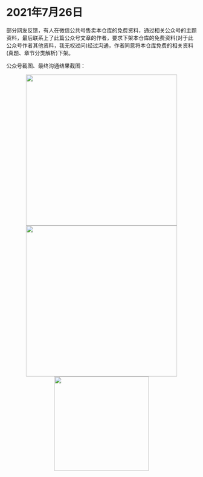 ﻿# 2021年7月26日

部分网友反馈，有人在微信公共号售卖本仓库的免费资料，通过相关公众号的主题资料，最后联系上了此篇公众号文章的作者，要求下架本仓库的免费资料(对于此公众号作者其他资料，我无权过问)经过沟通，作者同意将本仓库免费的相关资料(真题、章节分类解析)下架。 

公众号截图、最终沟通结果截图：
<div align="center">
  <kbd><img src="https://github.com/xxlllq/system_architect/blob/xiangxiaolin/%E7%BB%B4%E6%9D%83%E8%AE%B0%E5%BD%95/2021/0726-1.jpg" width=400 />
    </kbd>
   </div>
<div align="center">
  <kbd><img src="https://github.com/xxlllq/system_architect/blob/xiangxiaolin/%E7%BB%B4%E6%9D%83%E8%AE%B0%E5%BD%95/2021/0726-2.png" width=400 />
    </kbd>
   </div>
<div align="center">
  <kbd><img src="https://github.com/xxlllq/system_architect/blob/xiangxiaolin/%E7%BB%B4%E6%9D%83%E8%AE%B0%E5%BD%95/2021/0726-3.png" width=250 />
    </kbd>
   </div>
